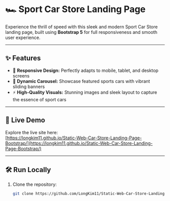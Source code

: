 # 🏎️ Sport Car Store Landing Page

Experience the thrill of speed with this sleek and modern Sport Car Store landing page, built using **Bootstrap 5** for full responsiveness and smooth user experience.

---

## ✨ Features

- 📱 **Responsive Design:** Perfectly adapts to mobile, tablet, and desktop screens  
- 🎠 **Dynamic Carousel:** Showcase featured sports cars with vibrant sliding banners  
- ⚡ **High-Quality Visuals:** Stunning images and sleek layout to capture the essence of sport cars  

---

## 🚀 Live Demo

Explore the live site here:  
[https://longkim11.github.io/Static-Web-Car-Store-Landing-Page-Bootstrap/](https://longkim11.github.io/Static-Web-Car-Store-Landing-Page-Bootstrap/)

---

## 🛠️ Run Locally

1. Clone the repository:  
   ```bash
   git clone https://github.com/LongKim11/Static-Web-Car-Store-Landing-Page-Bootstrap
